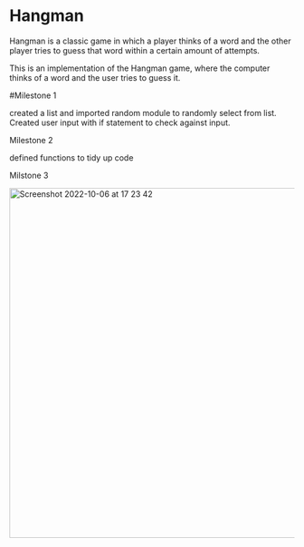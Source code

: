 # Hangman
Hangman is a classic game in which a player thinks of a word and the other player tries to guess that word within a certain amount of attempts.

This is an implementation of the Hangman game, where the computer thinks of a word and the user tries to guess it. 

#Milestone 1

created a list and imported random module to randomly select from list. Created user input with if statement to check against input.

Milestone 2

defined functions to tidy up code

Milstone 3


<img width="617" alt="Screenshot 2022-10-06 at 17 23 42" src="https://user-images.githubusercontent.com/115017870/194366892-2766a86d-fe41-4550-b67f-8d66ee7c8b24.png">
